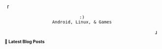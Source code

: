 <p align="left"><b>「</b></p>
<p align="center">
   <samp>:) <br />
   Android, Linux, & Games</samp>
</p>
<p align="right"><b>」</b></p>

**📝 Latest Blog Posts**
<!-- BLOG-POST-LIST:START -->
<!-- BLOG-POST-LIST:END -->